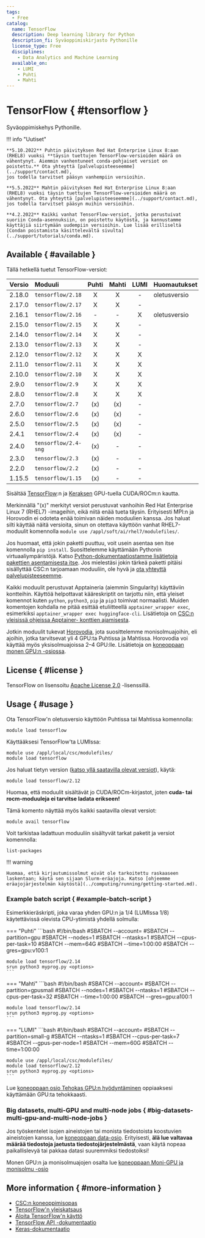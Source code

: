 ```yaml
---
tags:
  - Free
catalog:
  name: TensorFlow
  description: Deep learning library for Python
  description_fi: Syväoppimiskirjasto Pythonille
  license_type: Free
  disciplines:
    - Data Analytics and Machine Learning
  available_on:
    - LUMI
    - Puhti
    - Mahti
---
```


# TensorFlow { #tensorflow }

Syväoppimiskehys Pythonille.

!!! info "Uutiset"

    **5.10.2022** Puhtin päivityksen Red Hat Enterprise Linux 8:aan
    (RHEL8) vuoksi **täysin tuettujen TensorFlow-versioiden määrä on
    vähentynyt. Aiemmin vanhentuneet conda-pohjaiset versiot on
    poistettu.** Ota yhteyttä [palvelupisteeseemme](../support/contact.md),
    jos todella tarvitset pääsyn vanhempiin versioihin.

    **5.5.2022** Mahtin päivityksen Red Hat Enterprise Linux 8:aan
    (RHEL8) vuoksi täysin tuettujen TensorFlow-versioiden määrä on
    vähentynyt. Ota yhteyttä [palvelupisteeseemme](../support/contact.md),
    jos todella tarvitset pääsyn muihin versioihin.

    **4.2.2022** Kaikki vanhat TensorFlow-versiot, jotka perustuivat
    suoriin Conda-asennuksiin, on poistettu käytöstä, ja kannustamme
    käyttäjiä siirtymään uudempiin versioihin. Lue lisää erilliseltä
    [Condan poistamista käsittelevältä sivulta](../support/tutorials/conda.md).


## Available { #available }

Tällä hetkellä tuetut TensorFlow-versiot:

| Versio | Moduuli               | Puhti | Mahti | LUMI | Huomautukset    |
|:-------|:----------------------|:-----:|:-----:|:----:|-----------------|
| 2.18.0 | `tensorflow/2.18`     | X     | X     | -    | oletusversio    |
| 2.17.0 | `tensorflow/2.17`     | X     | X     | -    |                 |
| 2.16.1 | `tensorflow/2.16`     | -     | -     | X    | oletusversio    |
| 2.15.0 | `tensorflow/2.15`     | X     | X     | -    |                 |
| 2.14.0 | `tensorflow/2.14`     | X     | X     | -    |                 |
| 2.13.0 | `tensorflow/2.13`     | X     | X     | -    |                 |
| 2.12.0 | `tensorflow/2.12`     | X     | X     | X    |                 |
| 2.11.0 | `tensorflow/2.11`     | X     | X     | X    |                 |
| 2.10.0 | `tensorflow/2.10`     | X     | X     | X    |                 |
| 2.9.0  | `tensorflow/2.9`      | X     | X     | X    |                 |
| 2.8.0  | `tensorflow/2.8`      | X     | X     | X    |                 |
| 2.7.0  | `tensorflow/2.7`      | (x)   | (x)   | -    |                 |
| 2.6.0  | `tensorflow/2.6`      | (x)   | (x)   | -    |                 |
| 2.5.0  | `tensorflow/2.5`      | (x)   | (x)   | -    |                 |
| 2.4.1  | `tensorflow/2.4`      | (x)   | (x)   | -    |                 |
| 2.4.0  | `tensorflow/2.4-sng`  | (x)   | -     | -    |                 |
| 2.3.0  | `tensorflow/2.3`      | (x)   | -     | -    |                 |
| 2.2.0  | `tensorflow/2.2`      | (x)   | -     | -    |                 |
| 1.15.5 | `tensorflow/1.15`     | (x)   | -     | -    |                 |

Sisältää [TensorFlow](https://www.tensorflow.org/):n ja
[Keraksen](https://keras.io/) GPU-tuella CUDA/ROCm:n kautta.

Merkinnällä "(x)" merkityt versiot perustuvat vanhoihin Red Hat Enterprise
Linux 7 (RHEL7) -imageihin, eikä niitä enää tueta täysin. Erityisesti MPI:n
ja Horovodin ei odoteta enää toimivan näiden moduulien kanssa. Jos haluat
silti käyttää näitä versioita, sinun on otettava käyttöön vanhat RHEL7-moduulit
komennolla `module use /appl/soft/ai/rhel7/modulefiles/`.

Jos huomaat, että jokin paketti puuttuu, voit usein asentaa sen itse komennolla
`pip install`. Suosittelemme käyttämään Pythonin virtuaaliympäristöjä. Katso
[Python-dokumentaatiostamme lisätietoja pakettien asentamisesta
itse](../support/tutorials/python-usage-guide.md#installing-python-packages-to-existing-modules).
Jos mielestäsi jokin tärkeä paketti pitäisi sisällyttää CSC:n tarjoamaan
moduuliin, ole hyvä ja [ota yhteyttä
palvelupisteeseemme](../support/contact.md).

Kaikki moduulit perustuvat Apptaineria (aiemmin Singularity) käyttäviin
kontteihin. Käyttöä helpottavat kääreskriptit on tarjottu niin, että
yleiset komennot kuten `python`, `python3`, `pip` ja `pip3` toimivat
normaalisti. Muiden komentojen kohdalla ne pitää esittää etuliitteellä
`apptainer_wrapper exec`, esimerkiksi `apptainer_wrapper exec
huggingface-cli`. Lisätietoja on [CSC:n yleisissä ohjeissa Apptainer-
konttien ajamisesta](../computing/containers/overview.md#running-containers).

Jotkin moduulit tukevat [Horovodia](https://horovod.ai/), jota
suosittelemme monisolmuajoihin, eli ajoihin, jotka tarvitsevat yli 4 GPU:ta
Puhtissa ja Mahtissa. Horovodia voi käyttää myös yksisolmuajoissa 2–4 GPU:lle.
Lisätietoja on [koneoppaan monen GPU:n -osiossa](../support/tutorials/ml-multi.md).


## License { #license }

TensorFlow on lisensoitu [Apache License
2.0](https://github.com/tensorflow/tensorflow/blob/master/LICENSE) -lisenssillä.

## Usage { #usage }

Ota TensorFlow'n oletusversio käyttöön Puhtissa tai Mahtissa komennolla:

```text
module load tensorflow
```

Käyttääksesi TensorFlow'ta LUMIssa:

```text
module use /appl/local/csc/modulefiles/
module load tensorflow
```

Jos haluat tietyn version ([katso yllä saatavilla olevat
versiot](#available)), käytä:

```text
module load tensorflow/2.12
```

Huomaa, että moduulit sisältävät jo CUDA/ROCm-kirjastot, joten
**cuda- tai rocm-moduuleja ei tarvitse ladata erikseen!**

Tämä komento näyttää myös kaikki saatavilla olevat versiot:

```text
module avail tensorflow
```

Voit tarkistaa ladattuun moduuliin sisältyvät tarkat paketit ja versiot
komennolla:

```text
list-packages
```

!!! warning 

    Huomaa, että kirjautumissolmut eivät ole tarkoitettu raskaaseen
    laskentaan; käytä sen sijaan Slurm-eräajoja. Katso [ohjeemme
    eräajojärjestelmän käytöstä](../computing/running/getting-started.md).

### Example batch script { #example-batch-script }

Esimerkkieräskripti, joka varaa yhden GPU:n ja 1/4 (LUMIssa 1/8) käytettävissä
olevista CPU-ytimistä yhdellä solmulla:

=== "Puhti"
    ```bash
    #!/bin/bash
    #SBATCH --account=<project>
    #SBATCH --partition=gpu
    #SBATCH --nodes=1
    #SBATCH --ntasks=1
    #SBATCH --cpus-per-task=10
    #SBATCH --mem=64G
    #SBATCH --time=1:00:00
    #SBATCH --gres=gpu:v100:1
    
    module load tensorflow/2.14
    srun python3 myprog.py <options>
    ```
    
=== "Mahti"
    ```bash
    #!/bin/bash
    #SBATCH --account=<project>
    #SBATCH --partition=gpusmall
    #SBATCH --nodes=1
    #SBATCH --ntasks=1
    #SBATCH --cpus-per-task=32
    #SBATCH --time=1:00:00
    #SBATCH --gres=gpu:a100:1
    
    module load tensorflow/2.14
    srun python3 myprog.py <options>
    ```

=== "LUMI"
    ```bash
    #!/bin/bash
    #SBATCH --account=<project>
    #SBATCH --partition=small-g
    #SBATCH --ntasks=1
    #SBATCH --cpus-per-task=7
    #SBATCH --gpus-per-node=1
    #SBATCH --mem=60G
    #SBATCH --time=1:00:00
    
    module use /appl/local/csc/modulefiles/
    module load tensorflow/2.12
    srun python3 myprog.py <options>
    ```

Lue [koneoppaan osio Tehokas GPU:n hyödyntäminen](../support/tutorials/gpu-ml.md)
oppiaaksesi käyttämään GPU:ta tehokkaasti.


### Big datasets, multi-GPU and multi-node jobs { #big-datasets-multi-gpu-and-multi-node-jobs }

Jos työskentelet isojen aineistojen tai monista tiedostoista koostuvien
aineistojen kanssa, lue [koneoppaan data-osio](../support/tutorials/ml-data.md).
Erityisesti, **älä lue valtavaa määrää tiedostoja jaetusta tiedostojärjestelmästä**,
vaan käytä nopeaa paikallislevyä tai pakkaa datasi suuremmiksi tiedostoiksi!

Monen GPU:n ja monisolmuajojen osalta lue [koneoppaan Moni-GPU ja monisolmu
-osio](../support/tutorials/ml-multi.md)


## More information { #more-information }

- [CSC:n koneoppimisopas](../support/tutorials/ml-guide.md)
- [TensorFlow'n yleiskatsaus](https://www.tensorflow.org/overview/)
- [Aloita TensorFlow'n käyttö](https://www.tensorflow.org/tutorials)
- [TensorFlow API -dokumentaatio](https://www.tensorflow.org/api_docs/python/tf)
- [Keras-dokumentaatio](https://keras.io/)